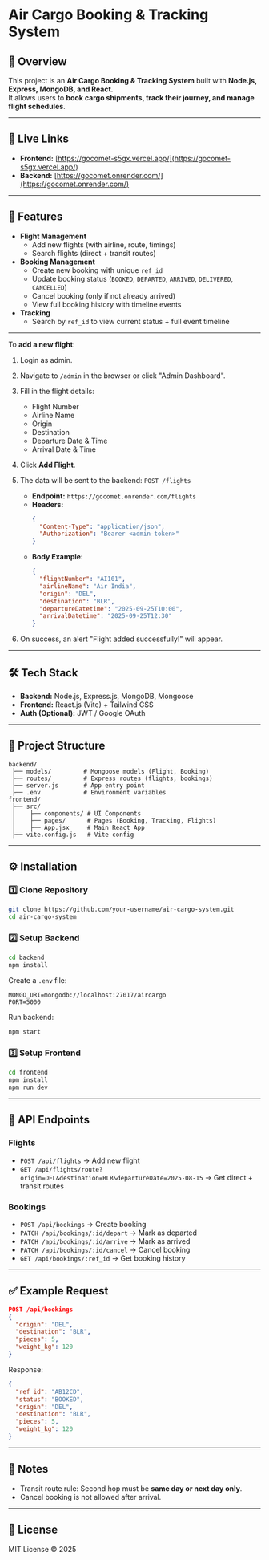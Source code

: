 # Air Cargo Booking & Tracking System

## 📌 Overview

This project is an **Air Cargo Booking & Tracking System** built with
**Node.js, Express, MongoDB, and React**.\
It allows users to **book cargo shipments, track their journey, and
manage flight schedules**.

------------------------------------------------------------------------

## 🔗 Live Links
- **Frontend:** [https://gocomet-s5gx.vercel.app/](https://gocomet-s5gx.vercel.app/)  
- **Backend:** [https://gocomet.onrender.com/](https://gocomet.onrender.com/)

---

## 🚀 Features

-   **Flight Management**
    -   Add new flights (with airline, route, timings)
    -   Search flights (direct + transit routes)
-   **Booking Management**
    -   Create new booking with unique `ref_id`
    -   Update booking status (`BOOKED`, `DEPARTED`, `ARRIVED`,
        `DELIVERED`, `CANCELLED`)
    -   Cancel booking (only if not already arrived)
    -   View full booking history with timeline events
-   **Tracking**
    -   Search by `ref_id` to view current status + full event timeline
---

To **add a new flight**:

1. Login as admin.
2. Navigate to `/admin` in the browser or click "Admin Dashboard".
3. Fill in the flight details:

   - Flight Number  
   - Airline Name  
   - Origin  
   - Destination  
   - Departure Date & Time  
   - Arrival Date & Time  

4. Click **Add Flight**.  
5. The data will be sent to the backend: `POST /flights`  
   - **Endpoint:** `https://gocomet.onrender.com/flights`  
   - **Headers:**  
     ```json
     {
       "Content-Type": "application/json",
       "Authorization": "Bearer <admin-token>"
     }
     ```
   - **Body Example:**
     ```json
     {
       "flightNumber": "AI101",
       "airlineName": "Air India",
       "origin": "DEL",
       "destination": "BLR",
       "departureDatetime": "2025-09-25T10:00",
       "arrivalDatetime": "2025-09-25T12:30"
     }
     ```
6. On success, an alert "Flight added successfully!" will appear.

------------------------------------------------------------------------

## 🛠 Tech Stack

-   **Backend:** Node.js, Express.js, MongoDB, Mongoose
-   **Frontend:** React.js (Vite) + Tailwind CSS
-   **Auth (Optional):** JWT / Google OAuth

------------------------------------------------------------------------

## 📂 Project Structure

    backend/
     ├── models/         # Mongoose models (Flight, Booking)
     ├── routes/         # Express routes (flights, bookings)
     ├── server.js       # App entry point
     ├── .env            # Environment variables
    frontend/
     ├── src/
     │    ├── components/ # UI Components
     │    ├── pages/      # Pages (Booking, Tracking, Flights)
     │    ├── App.jsx     # Main React App
     ├── vite.config.js   # Vite config

------------------------------------------------------------------------

## ⚙️ Installation

### 1️⃣ Clone Repository

``` bash
git clone https://github.com/your-username/air-cargo-system.git
cd air-cargo-system
```

### 2️⃣ Setup Backend

``` bash
cd backend
npm install
```

Create a `.env` file:

``` env
MONGO_URI=mongodb://localhost:27017/aircargo
PORT=5000
```

Run backend:

``` bash
npm start
```

### 3️⃣ Setup Frontend

``` bash
cd frontend
npm install
npm run dev
```

------------------------------------------------------------------------

## 📡 API Endpoints

### Flights

-   `POST /api/flights` → Add new flight
-   `GET /api/flights/route?origin=DEL&destination=BLR&departureDate=2025-08-15`
    → Get direct + transit routes

### Bookings

-   `POST /api/bookings` → Create booking
-   `PATCH /api/bookings/:id/depart` → Mark as departed
-   `PATCH /api/bookings/:id/arrive` → Mark as arrived
-   `PATCH /api/bookings/:id/cancel` → Cancel booking
-   `GET /api/bookings/:ref_id` → Get booking history

------------------------------------------------------------------------

## ✅ Example Request

``` json
POST /api/bookings
{
  "origin": "DEL",
  "destination": "BLR",
  "pieces": 5,
  "weight_kg": 120
}
```

Response:

``` json
{
  "ref_id": "AB12CD",
  "status": "BOOKED",
  "origin": "DEL",
  "destination": "BLR",
  "pieces": 5,
  "weight_kg": 120
}
```

------------------------------------------------------------------------

## 📌 Notes

-   Transit route rule: Second hop must be **same day or next day
    only**.
-   Cancel booking is not allowed after arrival.

------------------------------------------------------------------------

## 📜 License

MIT License © 2025
